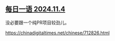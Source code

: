 <!--1730764813000-->
[每日一语 2024.11.4](https://chinadigitaltimes.net/chinese/712831.html)
------

<p>没必要跟一个纯PR项目较劲儿。</p><p><a href="https://chinadigitaltimes.net/chinese/712826.html">https://chinadigitaltimes.net/chinese/712826.html</a></p><p><img decoding="async" src="https://chinadigitaltimes.net/chinese/files/2024/11/2024.11.4-1.jpg" alt=""></p><div class="addtoany_share_save_container addtoany_content addtoany_content_bottom"><div class="a2a_kit a2a_kit_size_32 addtoany_list" data-a2a-url="https://chinadigitaltimes.net/chinese/712831.html" data-a2a-title="每日一语 2024.11.4"><a class="a2a_button_facebook" href="https://www.addtoany.com/add_to/facebook?linkurl=https%3A%2F%2Fchinadigitaltimes.net%2Fchinese%2F712831.html&amp;linkname=%E6%AF%8F%E6%97%A5%E4%B8%80%E8%AF%AD%202024.11.4" title="Facebook" rel="nofollow noopener" target="_blank"></a><a class="a2a_button_twitter" href="https://www.addtoany.com/add_to/twitter?linkurl=https%3A%2F%2Fchinadigitaltimes.net%2Fchinese%2F712831.html&amp;linkname=%E6%AF%8F%E6%97%A5%E4%B8%80%E8%AF%AD%202024.11.4" title="Twitter" rel="nofollow noopener" target="_blank"></a><a class="a2a_button_telegram" href="https://www.addtoany.com/add_to/telegram?linkurl=https%3A%2F%2Fchinadigitaltimes.net%2Fchinese%2F712831.html&amp;linkname=%E6%AF%8F%E6%97%A5%E4%B8%80%E8%AF%AD%202024.11.4" title="Telegram" rel="nofollow noopener" target="_blank"></a><a class="a2a_button_reddit" href="https://www.addtoany.com/add_to/reddit?linkurl=https%3A%2F%2Fchinadigitaltimes.net%2Fchinese%2F712831.html&amp;linkname=%E6%AF%8F%E6%97%A5%E4%B8%80%E8%AF%AD%202024.11.4" title="Reddit" rel="nofollow noopener" target="_blank"></a><a class="a2a_button_whatsapp" href="https://www.addtoany.com/add_to/whatsapp?linkurl=https%3A%2F%2Fchinadigitaltimes.net%2Fchinese%2F712831.html&amp;linkname=%E6%AF%8F%E6%97%A5%E4%B8%80%E8%AF%AD%202024.11.4" title="WhatsApp" rel="nofollow noopener" target="_blank"></a><a class="a2a_button_email" href="https://www.addtoany.com/add_to/email?linkurl=https%3A%2F%2Fchinadigitaltimes.net%2Fchinese%2F712831.html&amp;linkname=%E6%AF%8F%E6%97%A5%E4%B8%80%E8%AF%AD%202024.11.4" title="Email" rel="nofollow noopener" target="_blank"></a><a class="a2a_button_copy_link" href="https://www.addtoany.com/add_to/copy_link?linkurl=https%3A%2F%2Fchinadigitaltimes.net%2Fchinese%2F712831.html&amp;linkname=%E6%AF%8F%E6%97%A5%E4%B8%80%E8%AF%AD%202024.11.4" title="Copy Link" rel="nofollow noopener" target="_blank"></a><a class="a2a_dd addtoany_share_save addtoany_share" href="https://www.addtoany.com/share"></a></div></div>
